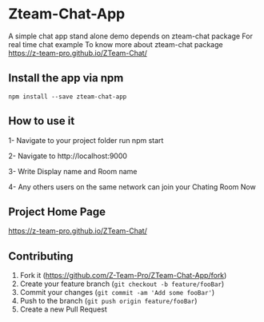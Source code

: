 # Zteam-Chat-App
  A simple chat app stand alone demo depends on zteam-chat package For real time chat example 
  To know more about zteam-chat package  
  https://z-team-pro.github.io/ZTeam-Chat/


## Install the app via npm

    npm install --save zteam-chat-app
  
## How to use it

1- Navigate to your project folder 
      run  npm start

2- Navigate to http://localhost:9000

3- Write Display name and Room name

4- Any others users on the same network can join your Chating Room Now

## Project Home Page

https://z-team-pro.github.io/ZTeam-Chat/

## Contributing

1. Fork it (<https://github.com/Z-Team-Pro/ZTeam-Chat-App/fork>)
2. Create your feature branch (`git checkout -b feature/fooBar`)
3. Commit your changes (`git commit -am 'Add some fooBar'`)
4. Push to the branch (`git push origin feature/fooBar`)
5. Create a new Pull Request